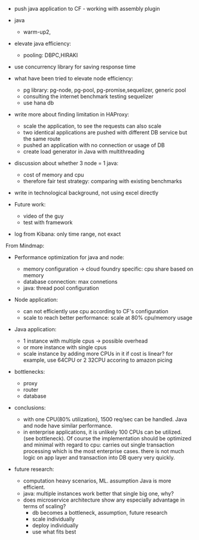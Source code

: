 - push java application to CF - working with assembly plugin 
- java 
   - warm-up2, 
- elevate java efficiency:
   - pooling: DBPC,HIRAKI 
- use concurrency library for saving response time

- what have been tried to elevate node efficiency:
   - pg library: pg-node, pg-pool, pg-promise,sequelizer, generic pool
   - consulting the internet benchmark testing sequelizer
   - use hana db

- write more about finding limitation in HAProxy:
   - scale the application, to see the requests can also scale
   - two identical applications are pushed with different DB service but the same route
   - pushed an application with no connection or usage of DB
   - create load generator in Java with multithreading

- discussion about whether 3 node = 1 java:
   - cost of memory and cpu 
   - therefore fair test strategy: comparing with existing benchmarks

- write in technological background, not using excel directly

- Future work: 
  - video of the guy 
  - test with framework

- log from Kibana: only time range, not exact

From Mindmap:
- Performance optimization for java and node:
  - memory configuration -> cloud foundry specific: cpu share based on memory
  - database connection: max connetions 
  - java: thread pool configuration
  
- Node application:
  - can not efficiently use cpu according to CF's configuration
  - scale to reach better performance: scale at 80% cpu/memory usage

- Java application:
  - 1 instance with multiple cpus -> possible overhead
  - or more instance with single cpus
  - scale instance by adding more CPUs in it if cost is linear? for example, use 64CPU or 2 32CPU accoring to amazon picing

- bottlenecks:
  - proxy
  - router
  - database
  
- conclusions:
  - with one CPU(80% utilization), 1500 req/sec can be handled. Java and node have similar performance.
  - in enterprise applications, it is unlikely 100 CPUs can be utilized. (see bottleneck). Of course the implementation should be optimized and minimal with regard to cpu: carries out single transaction processing which is the most enterprise cases. there is not much logic on app layer and transaction into DB query very quickly. 
  
- future research:
  - computation heavy scenarios, ML. assumption Java is more efficient.
  - java: multiple instances work better that single big one, why?
  - does microservice architecture show any especially advantage in terms of scaling?
    - db becomes a bottleneck, assumption, future research
    - scale individually
    - deploy individually
    - use what fits best  

 